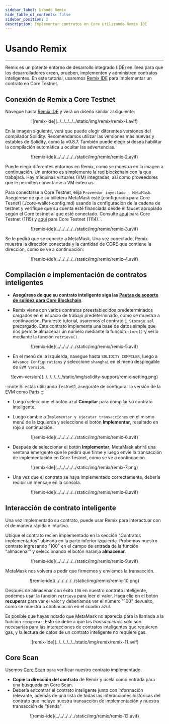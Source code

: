 ```yaml
---
sidebar_label: Usando Remix
hide_table_of_contents: false
sidebar_position: 2
description: Implementar contratos en Core utilizando Remix IDE
---
```


# Usando Remix

---

Remix es un potente entorno de desarrollo integrado (IDE) en línea para que los desarrolladores creen, prueben, implementen y administren contratos inteligentes. En este tutorial, usaremos [Remix IDE](https://remix.ethereum.org/) para implementar un contrato en Core Testnet.

## Conexión de Remix a Core Testnet

Navegue hasta [Remix IDE](https://remix.ethereum.org/) y verá un diseño similar al siguiente:

<p align="center">
![remix-ide](../../../../../static/img/remix/remix-1.avif)
</p>

En la imagen siguiente, verá que puede elegir diferentes versiones del compilador Solidity. Recomendamos utilizar las versiones más nuevas y estables de Solidity, como la v0.8.7. También puede elegir si desea habilitar la compilación automática u ocultar las advertencias.

<p align="center">
![remix-ide](../../../../../static/img/remix/remix-2.avif)
</p>

Puede elegir diferentes entornos en Remix, como se muestra en la imagen a continuación. Un entorno es simplemente la red blockchain con la que trabajará. Hay máquinas virtuales (VM) integradas, así como proveedores que le permiten conectarse a VM externas.

Para conectarse a Core Testnet, elija `Proveedor inyectado - MetaMask`. Asegúrese de que su billetera MetaMask esté [configurada para Core Tesnet] (./core-wallet-config.md) usando la configuración de la cadena de testnet y verifique que su cuenta esté financiada desde el faucet apropiado según el Core testnet al que esté conectado. Consulte [aquí](https://scan.test.btcs.network/faucet) para Core Testnet (1115) y [aquí](https://scan.test2.btcs.network/faucet) para Core Testnet (1114).\`.

<p align="center">
![remix-ide](../../../../../static/img/remix/remix-3.avif)
</p>

Se le pedirá que se conecte a MetaMask. Una vez conectado, Remix muestra la dirección conectada y la cantidad de CORE que contiene la dirección, como se ve a continuación:

<p align="center" style={{zoom:"40%"}}>
![remix-ide](../../../../../static/img/remix/remix-4.avif)
</p>

## Compilación e implementación de contratos inteligentes

- **Asegúrese de que su contrato inteligente siga las [Pautas de soporte de solidez para Core Blockchain](./smart-contract-guidelines.md)**.

- Remix viene con varios contratos preestablecidos predeterminados cargados en el espacio de trabajo predeterminado, como se muestra a continuación. Para este tutorial, usaremos el contrato `1_Storage.sol` precargado. Este contrato implementa una base de datos simple que nos permite almacenar un número mediante la función `store()` y verlo mediante la función `retrieve()`.

<p align="center">
![remix-ide](../../../../../static/img/remix/remix-5.avif)
</p>

- En el menú de la izquierda, navegue hasta `SOLIDITY COMPILER`, luego a `Advance Configurations` y seleccione `shanghai` en el menú desplegable de `EVM Version`.

<p align="center" style={{zoom:"60%"}}>
![evm-version](../../../../../static/img/solidity-support/remix-setting.png)
</p>

:::note
Si estás utilizando Testnet1, asegúrate de configurar la versión de la EVM como Paris
:::

- Luego seleccione el botón azul **Compilar** para compilar su contrato inteligente.

- Luego cambie a `Implementar y ejecutar transacciones` en el mismo menú de la izquierda y seleccione el botón **Implementar**, resaltado en rojo a continuación.

<p align="center">
![remix-ide](../../../../../static/img/remix/remix-6.avif)
</p>

- Después de seleccionar el botón **Implementar**, MetaMask abrirá una ventana emergente que le pedirá que firme y luego envíe la transacción de implementación en Core Testnet, como se ve a continuación.

<p align="center" style={{zoom:"40%"}}>
![remix-ide](../../../../../static/img/remix/remix-7.png)
</p>

- Una vez que el contrato se haya implementado correctamente, debería recibir un mensaje en la consola.

<p align="center">
![remix-ide](../../../../../static/img/remix/remix-8.avif)
</p>

## Interacción de contrato inteligente

Una vez implementado su contrato, puede usar Remix para interactuar con él de manera rápida e intuitiva.

Ubique el contrato recién implementado en la sección "Contratos implementados" ubicada en la parte inferior izquierda. Probemos nuestro contrato ingresando "100" en el campo de entrada de la función "almacenar" y seleccionando el botón naranja **almacenar**.

<p align="center">
![remix-ide](../../../../../static/img/remix/remix-9.avif)
</p>

MetaMask nos volverá a pedir que firmemos y enviemos la transacción.

<p align="center" style={{zoom:"40%"}}>
![remix-ide](../../../../../static/img/remix/remix-10.png)
</p>

Después de almacenar con éxito `100` en nuestro contrato inteligente, podemos usar la función `retrieve` para leer el valor. Haga clic en el botón **recuperar** para ver el valor y deberíamos ver el número "100" devuelto, como se muestra a continuación en el cuadro azul.

Es posible que hayas notado que MetaMask no aparecía para la llamada a la función `recuperar`; Esto se debe a que las _transacciones_ solo son necesarias para las interacciones de contratos inteligentes que requieren gas, y la lectura de datos de un contrato inteligente no requiere gas.

<p align="center">
![remix-ide](../../../../../static/img/remix/remix-11.avif)
</p>

## Core Scan

Usemos [Core Scan](https://scan.test2.btcs.network/) para verificar nuestro contrato implementado.

- **Copie la dirección del contrato** de Remix y úsela como entrada para una búsqueda en Core Scan.
- Debería encontrar el contrato inteligente junto con información relevante, además de una lista de todas las interacciones históricas del contrato que incluye nuestra transacción de implementación y nuestra transacción de "tienda".

<p align="center">
![remix-ide](../../../../../static/img/remix/remix-12.avif)
</p>